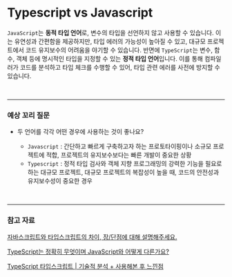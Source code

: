 # Typescript vs Javascript

`JavaScript`는 **동적 타입 언어**로, 변수의 타입을 선언하지 않고 사용할 수 있습니다. 이는 유연성과 간편함을 제공하지만, 타입 에러의 가능성이 높아질 수 있고, 대규모 프로젝트에서 코드 유지보수의 어려움을 야기할 수 있습니다.
반면에 `TypeScript`는 변수, 함수, 객체 등에 명시적인 타입을 지정할 수 있는 **정적 타입 언어**입니다. 이를 통해 컴파일러가 코드를 분석하고 타입 체크를 수행할 수 있어, 타입 관련 에러를 사전에 방지할 수 있습니다. 

<br/>

---

### 예상 꼬리 질문

* 두 언어를 각각 어떤 경우에 사용하는 것이 좋나요?

  * `Javascript` : 간단하고 빠르게 구축하고자 하는 프로토타이핑이나 소규모 프로젝트에 적합, 프로젝트의 유지보수보다는 빠른 개발이 중요한 상황
  * `Typescript` : 정적 타입 검사와 객체 지향 프로그래밍의 강력한 기능을 필요로 하는 대규모 프로젝트, 대규모 프로젝트의 복잡성이 높을 때, 코드의 안전성과 유지보수성이 중요한 경우
    

<br/>

---

### 참고 자료

[자바스크립트와 타입스크립트의 차이, 장/단점에 대해 설명해주세요.](https://velog.io/@theon2/%EC%9E%90%EB%B0%94%EC%8A%A4%ED%81%AC%EB%A6%BD%ED%8A%B8%EC%99%80-%ED%83%80%EC%9E%85%EC%8A%A4%ED%81%AC%EB%A6%BD%ED%8A%B8%EC%9D%98-%EC%B0%A8%EC%9D%B4-%EC%9E%A5%EB%8B%A8%EC%A0%90%EC%97%90-%EB%8C%80%ED%95%B4-%EC%84%A4%EB%AA%85%ED%95%B4%EC%A3%BC%EC%84%B8%EC%9A%94)

[TypeScript는 정확히 무엇이며 JavaScript와 어떻게 다른가요?](https://dev-ellachoi.tistory.com/82)

[TypeScript 타입스크립트 | 기술적 분석 + 사용해본 후 느낀점](https://reveur1996.tistory.com/146)
